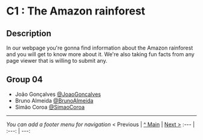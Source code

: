 # C1 : The Amazon rainforest

## Description

In our webpage you're gonna find information about the Amazon rainforest and you will get to know more about it. We're also taking fun facts from any page viewer that is willing to submit any. 


## Group 04

* João Gonçalves [@JoaoGoncalves](https://github.com/joaogoncalves7)
* Bruno Almeida [@BrunoAlmeida](https://github.com/TheHike)
* Simão Coroa [@SimaoCoroa](https://github.com/SimaoCoroa)



---
_You can add a footer menu for navigation_ 
< Previous | [^ Main](../../../) | [Next >](c2.md)
:--- | :---: | ---: 
